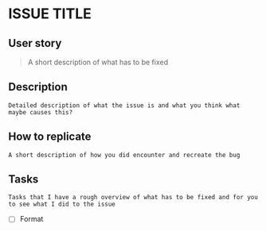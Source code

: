 # ISSUE TITLE
## User story
> A short description of what has to be fixed

## Description
`Detailed description of what the issue is and what you think what maybe causes this?`

## How to replicate
`A short description of how you did encounter and recreate the bug`

## Tasks
`Tasks that I have a rough overview of what has to be fixed and for you to see what I did to the issue`
- [ ] Format
